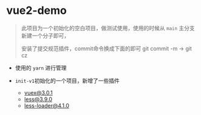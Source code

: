 # vue2-demo

> 此项目为一个初始化的空白项目，做测试使用，使用的时候从 `main` 主分支新建一个分子即可，
>
> 安装了提交规范插件，commit命令换成下面的即可
> git commit -m  -> git cz


- 使用的 `yarn` 进行管理

- `init-v1`初始化的一个项目，新增了一些插件
  - vuex@3.0.1
  - less@3.9.0
  - less-loader@4.1.0

